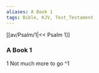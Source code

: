 ```yaml
---
aliases: A Book 1
tags: Bible, KJV, Test_Testament
---
```


[[av/Psalm/1|<< Psalm 1]]

### A Book 1

1 Not much more to go ^1
